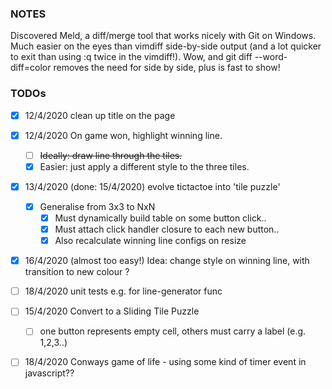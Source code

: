 ### NOTES
Discovered Meld, a diff/merge tool that works nicely with Git on Windows.
Much easier on the eyes than vimdiff side-by-side output (and a lot quicker to exit than using :q twice in the vimdiff!).
Wow, and git diff --word-diff=color removes the need for side by side, plus is fast to show!

### TODOs 
- [x] 12/4/2020 clean up title on the page
- [x] 12/4/2020 On game won, highlight  winning line. 
    - [ ] ~~Ideally: draw line through the tiles.~~
    - [x] Easier: just apply a different style to the three tiles.
- [x] 13/4/2020 (done: 15/4/2020) evolve tictactoe into 'tile puzzle'
    - [x] Generalise from 3x3 to NxN
        - [x] Must dynamically build table on some button click..
        - [x] Must attach click handler closure to each new button..
        - [x] Also recalculate winning line configs on resize
- [x] 16/4/2020 (almost too easy!) Idea: change style on winning line, with transition to new colour ?
- [ ] 18/4/2020 unit tests e.g. for line-generator func
- [ ] 15/4/2020 Convert to a Sliding Tile Puzzle         
    - [ ] one button represents empty cell, others must carry a label (e.g. 1,2,3..)
- [ ] 18/4/2020 Conways game of life - using some kind of timer event in javascript??

